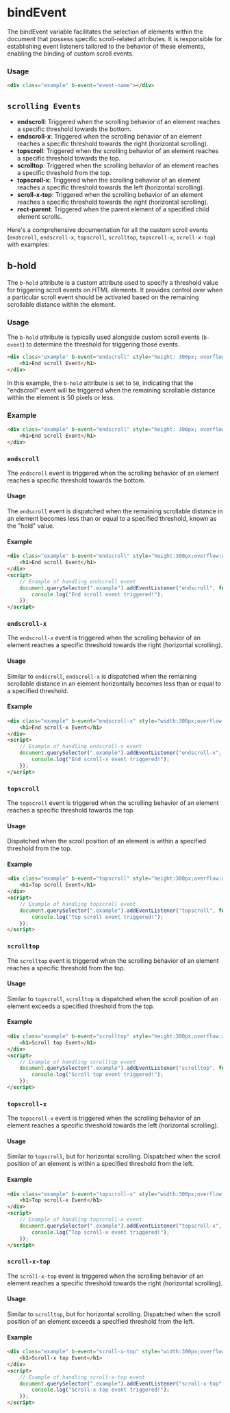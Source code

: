 # bindEvent
The bindEvent variable facilitates the selection of elements within the document that possess specific scroll-related attributes. It is responsible for establishing event listeners tailored to the behavior of these elements, enabling the binding of custom scroll events.

### Usage

```html
<div class="example" b-event="event-name"></div>
```

## `scrolling Events`

- **endscroll**: Triggered when the scrolling behavior of an element reaches a specific threshold towards the bottom.
- **endscroll-x**: Triggered when the scrolling behavior of an element reaches a specific threshold towards the right (horizontal scrolling).
- **topscroll**: Triggered when the scrolling behavior of an element reaches a specific threshold towards the top.
- **scrolltop**: Triggered when the scrolling behavior of an element reaches a specific threshold from the top.
- **topscroll-x**: Triggered when the scrolling behavior of an element reaches a specific threshold towards the left (horizontal scrolling).
- **scroll-x-top**: Triggered when the scrolling behavior of an element reaches a specific threshold towards the right (horizontal scrolling).
- **rect-parent**: Triggered when the parent element of a specified child element scrolls.


Here's a comprehensive documentation for all the custom scroll events (`endscroll`, `endscroll-x`, `topscroll`, `scrolltop`, `topscroll-x`, `scroll-x-top`) with examples:

## b-hold 

The `b-hold` attribute is a custom attribute used to specify a threshold value for triggering scroll events on HTML elements. It provides control over when a particular scroll event should be activated based on the remaining scrollable distance within the element.

### Usage

The `b-hold` attribute is typically used alongside custom scroll events (`b-event`) to determine the threshold for triggering those events.

```html
<div class="example" b-event="endscroll" style="height: 300px; overflow: auto;" b-hold="50">
    <h1>End scroll Event</h1>
</div>
```

In this example, the `b-hold` attribute is set to `50`, indicating that the "endscroll" event will be triggered when the remaining scrollable distance within the element is 50 pixels or less.

### Example

```html
<div class="example" b-event="endscroll" style="height: 300px; overflow: auto;" b-hold="0">
    <h1>End scroll Event</h1>
</div>
```


### `endscroll`

The `endscroll` event is triggered when the scrolling behavior of an element reaches a specific threshold towards the bottom.

#### Usage

The `endscroll` event is dispatched when the remaining scrollable distance in an element becomes less than or equal to a specified threshold, known as the "hold" value.

#### Example

```html
<div class="example" b-event="endscroll" style="height:300px;overflow:auto;" b-hold="50">
    <h1>End scroll Event</h1>
</div>
<script>
    // Example of handling endscroll event
    document.querySelector(".example").addEventListener("endscroll", function() {
        console.log("End scroll event triggered!");
    });
</script>
```

### `endscroll-x`

The `endscroll-x` event is triggered when the scrolling behavior of an element reaches a specific threshold towards the right (horizontal scrolling).

#### Usage

Similar to `endscroll`, `endscroll-x` is dispatched when the remaining scrollable distance in an element horizontally becomes less than or equal to a specified threshold.

#### Example

```html
<div class="example" b-event="endscroll-x" style="width:300px;overflow:auto;" b-hold="50">
    <h1>End scroll-x Event</h1>
</div>
<script>
    // Example of handling endscroll-x event
    document.querySelector(".example").addEventListener("endscroll-x", function() {
        console.log("End scroll-x event triggered!");
    });
</script>
```

### `topscroll`

The `topscroll` event is triggered when the scrolling behavior of an element reaches a specific threshold towards the top.

#### Usage

Dispatched when the scroll position of an element is within a specified threshold from the top.

#### Example

```html
<div class="example" b-event="topscroll" style="height:300px;overflow:auto;" b-hold="50">
    <h1>Top scroll Event</h1>
</div>
<script>
    // Example of handling topscroll event
    document.querySelector(".example").addEventListener("topscroll", function() {
        console.log("Top scroll event triggered!");
    });
</script>
```

### `scrolltop`

The `scrolltop` event is triggered when the scrolling behavior of an element reaches a specific threshold from the top.

#### Usage

Similar to `topscroll`, `scrolltop` is dispatched when the scroll position of an element exceeds a specified threshold from the top.

#### Example

```html
<div class="example" b-event="scrolltop" style="height:300px;overflow:auto;" b-hold="50">
    <h1>Scroll top Event</h1>
</div>
<script>
    // Example of handling scrolltop event
    document.querySelector(".example").addEventListener("scrolltop", function() {
        console.log("Scroll top event triggered!");
    });
</script>
```

### `topscroll-x`

The `topscroll-x` event is triggered when the scrolling behavior of an element reaches a specific threshold towards the left (horizontal scrolling).

#### Usage

Similar to `topscroll`, but for horizontal scrolling. Dispatched when the scroll position of an element is within a specified threshold from the left.

#### Example

```html
<div class="example" b-event="topscroll-x" style="width:300px;overflow:auto;" b-hold="50">
    <h1>Top scroll-x Event</h1>
</div>
<script>
    // Example of handling topscroll-x event
    document.querySelector(".example").addEventListener("topscroll-x", function() {
        console.log("Top scroll-x event triggered!");
    });
</script>
```

### `scroll-x-top`

The `scroll-x-top` event is triggered when the scrolling behavior of an element reaches a specific threshold towards the right (horizontal scrolling).

#### Usage

Similar to `scrolltop`, but for horizontal scrolling. Dispatched when the scroll position of an element exceeds a specified threshold from the left.

#### Example

```html
<div class="example" b-event="scroll-x-top" style="width:300px;overflow:auto;" b-hold="50">
    <h1>Scroll-x top Event</h1>
</div>
<script>
    // Example of handling scroll-x-top event
    document.querySelector(".example").addEventListener("scroll-x-top", function() {
        console.log("Scroll-x top event triggered!");
    });
</script>
```

